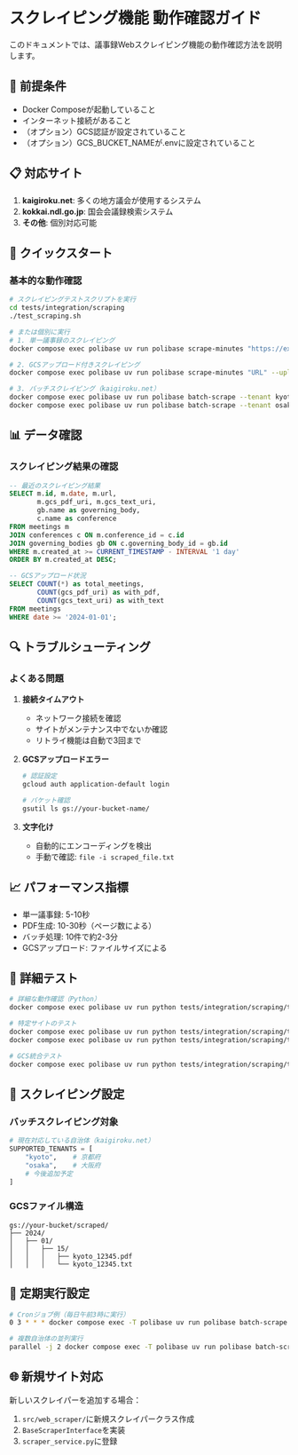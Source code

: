 # スクレイピング機能 動作確認ガイド

このドキュメントでは、議事録Webスクレイピング機能の動作確認方法を説明します。

## 🔧 前提条件

- Docker Composeが起動していること
- インターネット接続があること
- （オプション）GCS認証が設定されていること
- （オプション）GCS_BUCKET_NAMEが.envに設定されていること

## 📋 対応サイト

1. **kaigiroku.net**: 多くの地方議会が使用するシステム
2. **kokkai.ndl.go.jp**: 国会会議録検索システム
3. **その他**: 個別対応可能

## 🚀 クイックスタート

### 基本的な動作確認
```bash
# スクレイピングテストスクリプトを実行
cd tests/integration/scraping
./test_scraping.sh

# または個別に実行
# 1. 単一議事録のスクレイピング
docker compose exec polibase uv run polibase scrape-minutes "https://example.com/minutes.html"

# 2. GCSアップロード付きスクレイピング
docker compose exec polibase uv run polibase scrape-minutes "URL" --upload-to-gcs

# 3. バッチスクレイピング（kaigiroku.net）
docker compose exec polibase uv run polibase batch-scrape --tenant kyoto
docker compose exec polibase uv run polibase batch-scrape --tenant osaka --upload-to-gcs
```

## 📊 データ確認

### スクレイピング結果の確認
```sql
-- 最近のスクレイピング結果
SELECT m.id, m.date, m.url,
       m.gcs_pdf_uri, m.gcs_text_uri,
       gb.name as governing_body,
       c.name as conference
FROM meetings m
JOIN conferences c ON m.conference_id = c.id
JOIN governing_bodies gb ON c.governing_body_id = gb.id
WHERE m.created_at >= CURRENT_TIMESTAMP - INTERVAL '1 day'
ORDER BY m.created_at DESC;

-- GCSアップロード状況
SELECT COUNT(*) as total_meetings,
       COUNT(gcs_pdf_uri) as with_pdf,
       COUNT(gcs_text_uri) as with_text
FROM meetings
WHERE date >= '2024-01-01';
```

## 🔍 トラブルシューティング

### よくある問題

1. **接続タイムアウト**
   - ネットワーク接続を確認
   - サイトがメンテナンス中でないか確認
   - リトライ機能は自動で3回まで

2. **GCSアップロードエラー**
   ```bash
   # 認証設定
   gcloud auth application-default login

   # バケット確認
   gsutil ls gs://your-bucket-name/
   ```

3. **文字化け**
   - 自動的にエンコーディングを検出
   - 手動で確認: `file -i scraped_file.txt`

## 📈 パフォーマンス指標

- 単一議事録: 5-10秒
- PDF生成: 10-30秒（ページ数による）
- バッチ処理: 10件で約2-3分
- GCSアップロード: ファイルサイズによる

## 🧪 詳細テスト

```bash
# 詳細な動作確認（Python）
docker compose exec polibase uv run python tests/integration/scraping/test_scraping_detailed.py

# 特定サイトのテスト
docker compose exec polibase uv run python tests/integration/scraping/test_kaigiroku.py
docker compose exec polibase uv run python tests/integration/scraping/test_kokkai.py

# GCS統合テスト
docker compose exec polibase uv run python tests/integration/scraping/test_gcs_integration.py
```

## 📝 スクレイピング設定

### バッチスクレイピング対象
```python
# 現在対応している自治体（kaigiroku.net）
SUPPORTED_TENANTS = [
    "kyoto",    # 京都府
    "osaka",    # 大阪府
    # 今後追加予定
]
```

### GCSファイル構造
```
gs://your-bucket/scraped/
├── 2024/
│   ├── 01/
│   │   ├── 15/
│   │   │   ├── kyoto_12345.pdf
│   │   │   └── kyoto_12345.txt
```

## 🔄 定期実行設定

```bash
# Cronジョブ例（毎日午前3時に実行）
0 3 * * * docker compose exec -T polibase uv run polibase batch-scrape --tenant kyoto --upload-to-gcs

# 複数自治体の並列実行
parallel -j 2 docker compose exec -T polibase uv run polibase batch-scrape --tenant {} --upload-to-gcs ::: kyoto osaka
```

## 🌐 新規サイト対応

新しいスクレイパーを追加する場合：
1. `src/web_scraper/`に新規スクレイパークラス作成
2. `BaseScraperInterface`を実装
3. `scraper_service.py`に登録
